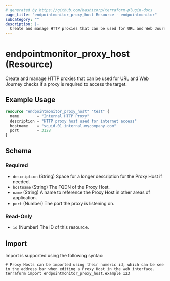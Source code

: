 ```yaml
---
# generated by https://github.com/hashicorp/terraform-plugin-docs
page_title: "endpointmonitor_proxy_host Resource - endpointmonitor"
subcategory: ""
description: |-
  Create and manage HTTP proxies that can be used for URL and Web Journey checks if a proxy is required to access the target.
---
```


# endpointmonitor_proxy_host (Resource)

Create and manage HTTP proxies that can be used for URL and Web Journey checks if a proxy is required to access the target.

## Example Usage

```terraform
resource "endpointmonitor_proxy_host" "test" {
  name        = "Internal HTTP Proxy"
  description = "HTTP proxy host used for internet access"
  hostname    = "squid-01.internal.mycompany.com"
  port        = 3128
}
```

<!-- schema generated by tfplugindocs -->
## Schema

### Required

- `description` (String) Space for a longer description for the Proxy Host if needed.
- `hostname` (String) The FQDN of the Proxy Host.
- `name` (String) A name to reference the Proxy Host in other areas of application.
- `port` (Number) The port the proxy is listening on.

### Read-Only

- `id` (Number) The ID of this resource.

## Import

Import is supported using the following syntax:

```shell
# Proxy Hosts can be imported using their numeric id, which can be see in the address bar when editing a Proxy Host in the web interface.
terraform import endpointmonitor_proxy_host.example 123
```
